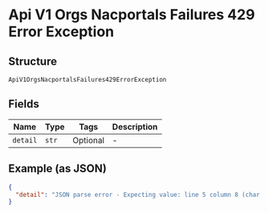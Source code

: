 
# Api V1 Orgs Nacportals Failures 429 Error Exception

## Structure

`ApiV1OrgsNacportalsFailures429ErrorException`

## Fields

| Name | Type | Tags | Description |
|  --- | --- | --- | --- |
| `detail` | `str` | Optional | - |

## Example (as JSON)

```json
{
  "detail": "JSON parse error - Expecting value: line 5 column 8 (char 56)"
}
```

